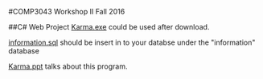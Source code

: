 #COMP3043  Workshop IIFall  2016##C# Web Project
[Karma.exe](Karma.exe) could be used  after download.
[information.sql](information.sql) should be insert in to your databse under the "information" database
[Karma.ppt](Karma.ppt) talks about this program.